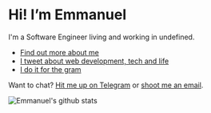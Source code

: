 # Hi! I’m Emmanuel

I'm a Software Engineer living and working in undefined.

* [Find out more about me](https://portfolio-yans-projects-ae27286d.vercel.app/)
* [I tweet about web development, tech and life](https://twitter.com/hiyankey)
* [I do it for the gram](https://www.instagram.com/hiyankey/)

Want to chat? [Hit me up on Telegram](https://t.me/gilbitron) or [shoot me an email](mailto:hiyankey@gmail.com).

![Emmanuel's github stats](https://github-readme-stats.vercel.app/api?username=hiyankey&count_private=true&show_icons=true)

